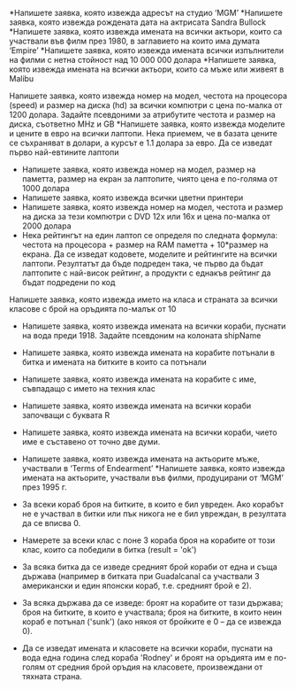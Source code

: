 *Напишете заявка, която извежда адресът на студио ‘MGM’
*Напишете заявка, която извежда рождената дата на актрисата Sandra Bullock
*Напишете заявка, която извежда имената на всички актьори, които са участвали
във филм през 1980, в заглавието на които има думата ‘Empire’
*Напишете заявка, която извежда имената всички изпълнители на филми с нетна
стойност над 10 000 000 долара
*Напишете заявка, която извежда имената на всички актьори, които са мъже или
живеят в Malibu


Напишете заявка, която извежда номер на модел, честота на процесора (speed) и
размер на диска (hd) за всички компютри с цена по-малка от 1200 долара.
Задайте псевдоними за атрибутите честота и размер на диска, съответно MHz и
GB
*Напишете заявка, която извежда моделите и цените в евро на всички лаптопи.
Нека приемем, че в базата цените се съхраняват в долари, а курсът е 1.1 долара
за евро. Да се изведат първо най-евтините лаптопи
* Напишете заявка, която извежда номер на модел, размер на паметта, размер на
екран за лаптопите, чиято цена е по-голяма от 1000 долара
* Напишете заявка, която извежда всички цветни принтери
* Напишете заявка, която извежда номер на модел, честота и размер на диска за
тези компютри с DVD 12x или 16x и цена по-малка от 2000 долара
* Нека рейтингът на един лаптоп се определя по следната формула: честота на
процесора + размер на RAM паметта + 10*размер на екрана. Да се изведат
кодовете, моделите и рейтингите на всички лаптопи. Резултатът да бъде
подреден така, че първо да бъдат лаптопите с най-висок рейтинг, а продукти с
еднакъв рейтинг да бъдат подредени по код


Напишете заявка, която извежда името на класа и страната за всички класове с
брой на оръдията по-малък от 10
* Напишете заявка, която извежда имената на всички кораби, пуснати на вода
преди 1918. Задайте псевдоним на колоната shipName
* Напишете заявка, която извежда имената на корабите потънали в битка и
имената на битките в които са потънали
* Напишете заявка, която извежда имената на корабите с име, съвпадащо с името
на техния клас
* Напишете заявка, която извежда имената на всички кораби започващи с буквата
R
* Напишете заявка, която извежда имената на всички кораби, чието име е
съставено от точно две думи.


* Напишете заявка, която извежда имената на актьорите мъже, участвали в ‘Terms
of Endearment’
*Напишете заявка, която извежда имената на актьорите, участвали във филми,
продуцирани от ‘MGM’ през 1995 г.

* За всеки кораб броя на битките, в които е бил увреден.
Ако корабът не е участвал в битки или пък никога не е бил
увреждан, в резултата да се вписва 0.

* Намерете за всеки клас с поне 3 кораба броя на корабите от този клас, които са победили в битка (result = 'ok')

* За всяка битка да се изведе средният брой кораби от една и съща държава (например в
битката при Guadalcanal са участвали 3 американски и един японски кораб, т.е.
средният брой е 2).

* За всяка държава да се изведе: броят на корабите от тази държава; броя на битките, в
които е участвала; броя на битките, в които неин кораб е потънал ('sunk') (ако някоя от
бройките е 0 – да се извежда 0).

* Да се изведат имената и класовете на всички кораби, пуснати на вода една година след
кораба 'Rodney' и броят на оръдията им е по-голям от средния брой оръдия на
класовете, произвеждани от тяхната страна.
